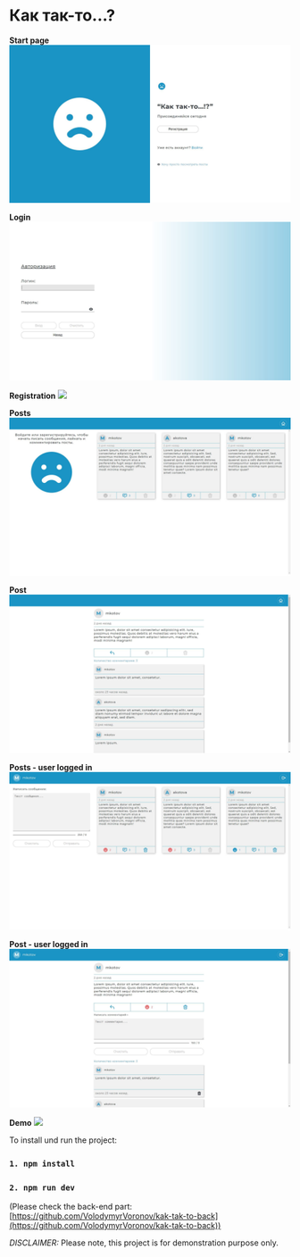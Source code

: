 # Как так-то...?

**Start page**
![](./screenshots/start-page.JPG)

**Login**
![](./screenshots/login.JPG)

**Registration**
![](./screenshots/registration1.JPG)

**Posts**
![](./screenshots/posts.JPG)

**Post**
![](./screenshots/post.JPG)

**Posts - user logged in**
![](./screenshots/posts-user-logged-in.JPG)

**Post - user logged in**
![](./screenshots/post-user-logged-in.JPG)

**Demo**
![](./demo/demo.gif)

To install und run the project:

### `1. npm install`

### `2. npm run dev`

(Please check the back-end part: [https://github.com/VolodymyrVoronov/kak-tak-to-back](https://github.com/VolodymyrVoronov/kak-tak-to-back))

_DISCLAIMER:_
Please note, this project is for demonstration purpose only.
